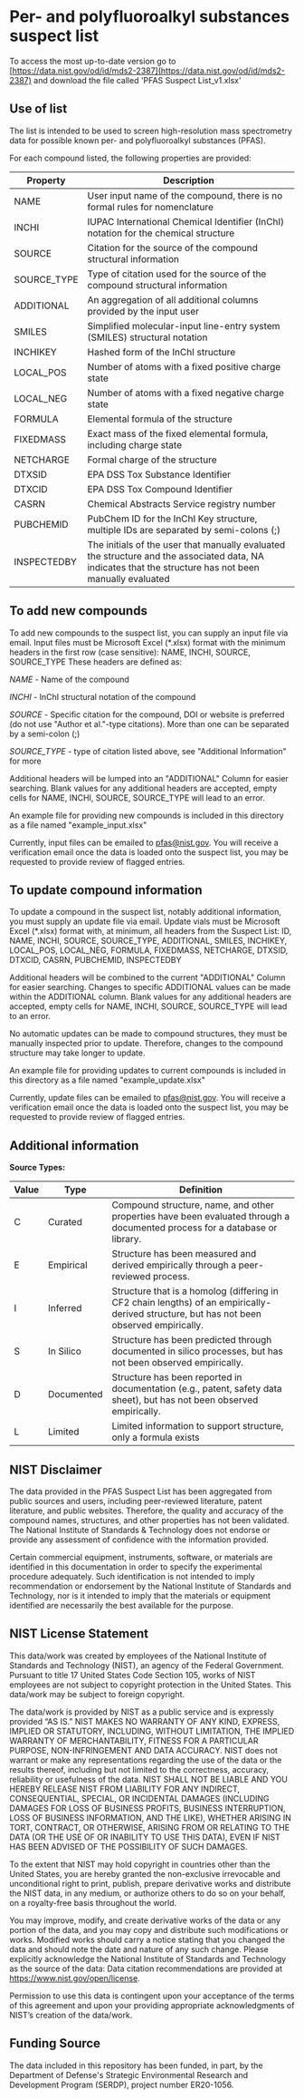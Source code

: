 # Per- and polyfluoroalkyl substances suspect list

To access the most up-to-date version go to [https://data.nist.gov/od/id/mds2-2387](https://data.nist.gov/od/id/mds2-2387) and download the file called 'PFAS Suspect List_v1.xlsx'

## Use of list

The list is intended to be used to screen high-resolution mass spectrometry data for possible known per- and polyfluoroalkyl substances (PFAS).

For each compound listed, the following properties are provided:

| Property   |   Description    |
| ---------- | ---------------- |
| NAME       | User input name of the compound, there is no formal rules for nomenclature |
| INCHI      | IUPAC International Chemical Identifier (InChI) notation for the chemical structure |
| SOURCE     | Citation for the source of the compound structural information |
| SOURCE_TYPE | Type of citation used for the source of the compound structural information |
| ADDITIONAL | An aggregation of all additional columns provided by the input user |
| SMILES     | Simplified molecular-input line-entry system (SMILES) structural notation |
| INCHIKEY   | Hashed form of the InChI structure |
| LOCAL_POS  | Number of atoms with a fixed positive charge state |
| LOCAL_NEG  | Number of atoms with a fixed negative charge state |
| FORMULA    | Elemental formula of the structure |
| FIXEDMASS  | Exact mass of the fixed elemental formula, including charge state |
| NETCHARGE  | Formal charge of the structure |
| DTXSID     | EPA DSS Tox Substance Identifier |
| DTXCID     | EPA DSS Tox Compound Identifier |
| CASRN      | Chemical Abstracts Service registry number |
| PUBCHEMID  | PubChem ID for the InChI Key structure, multiple IDs are separated by semi-colons (;) |
| INSPECTEDBY | The initials of the user that manually evaluated the structure and the associated data, NA indicates that the structure has not been manually evaluated |

## To add new compounds

To add new compounds to the suspect list, you can supply an input file via email. Input files must be Microsoft Excel (*.xlsx) format with the minimum headers in the first row (case sensitive): NAME, INCHI, SOURCE, SOURCE_TYPE
These headers are defined as:

_NAME_ - Name of the compound

_INCHI_ - InChI structural notation of the compound

_SOURCE_ - Specific citation for the compound, DOI or website is preferred (do not use "Author et al."-type citations). More than one can be separated by a semi-colon (;)

_SOURCE_TYPE_ - type of citation listed above, see "Additional Information" for more

Additional headers will be lumped into an "ADDITIONAL" Column for easier searching.
Blank values for any additional headers are accepted, empty cells for NAME, INCHI, SOURCE, SOURCE_TYPE will lead to an error.

An example file for providing new compounds is included in this directory as a file named "example_input.xlsx"

Currently, input files can be emailed to pfas@nist.gov. You will receive a verification email once the data is loaded onto the suspect list, you may be requested to provide review of flagged entries.

## To update compound information

To update a compound in the suspect list, notably additional information, you must supply an update file via email. Update vials must be Microsoft Excel (*.xlsx) format with, at minimum, all headers from the Suspect List: ID, NAME, INCHI, SOURCE, SOURCE_TYPE, ADDITIONAL, SMILES, INCHIKEY, LOCAL_POS, LOCAL_NEG, FORMULA, FIXEDMASS, NETCHARGE, DTXSID, DTXCID, CASRN, PUBCHEMID, INSPECTEDBY

Additional headers will be combined to the current "ADDITIONAL" Column for easier searching. Changes to specific ADDITIONAL values can be made within the ADDITIONAL column.
Blank values for any additional headers are accepted, empty cells for NAME, INCHI, SOURCE, SOURCE_TYPE will lead to an error.

No automatic updates can be made to compound structures, they must be manually inspected prior to update. Therefore, changes to the compound structure may take longer to update.

An example file for providing updates to current compounds is included in this directory as a file named "example_update.xlsx"

Currently, update files can be emailed to pfas@nist.gov. You will receive a verification email once the data is loaded onto the suspect list, you may be requested to provide review of flagged entries.

## Additional information

**Source Types:**

| Value |   Type |		Definition |
| ----- | -------| --------------- |
| C |	Curated	|	Compound structure, name, and other properties have been evaluated through a documented process for a database or library. |
| E |	Empirical |	Structure has been measured and derived empirically through a peer-reviewed process. |
| I |	Inferred |	Structure that is a homolog (differing in CF2 chain lengths) of an empirically-derived structure, but has not been observed empirically. |
| S |	In Silico |	Structure has been predicted through documented in silico processes, but has not been observed empirically. |
| D |	Documented |	Structure has been reported in documentation (e.g., patent, safety data sheet), but has not been observed empirically. |
| L | Limited | Limited information to support structure, only a formula exists |


## NIST Disclaimer

The data provided in the PFAS Suspect List has been aggregated from public sources and users, including peer-reviewed literature, patent literature, and public websites. Therefore, the quality and accuracy of the compound names, structures, and other properties has not been validated. The National Institute of Standards & Technology does not endorse or provide any assessment of confidence with the information provided.

Certain commercial equipment, instruments, software, or materials are identified in this documentation in order to specify the experimental procedure adequately. Such identification is not intended to imply recommendation or endorsement by the National Institute of Standards and Technology, nor is it intended to imply that the materials or equipment identified are necessarily the best available for the purpose.

## NIST License Statement

This data/work was created by employees of the National Institute of Standards and Technology (NIST), an agency of the Federal Government. Pursuant to title 17 United States Code Section 105, works of NIST employees are not subject to copyright protection in the United States.  This data/work may be subject to foreign copyright.

The data/work is provided by NIST as a public service and is expressly provided “AS IS.” NIST MAKES NO WARRANTY OF ANY KIND, EXPRESS, IMPLIED OR STATUTORY, INCLUDING, WITHOUT LIMITATION, THE IMPLIED WARRANTY OF MERCHANTABILITY, FITNESS FOR A PARTICULAR PURPOSE, NON-INFRINGEMENT AND DATA ACCURACY. NIST does not warrant or make any representations regarding the use of the data or the results thereof, including but not limited to the correctness, accuracy, reliability or usefulness of the data. NIST SHALL NOT BE LIABLE AND YOU HEREBY RELEASE NIST FROM LIABILITY FOR ANY INDIRECT, CONSEQUENTIAL, SPECIAL, OR INCIDENTAL DAMAGES (INCLUDING DAMAGES FOR LOSS OF BUSINESS PROFITS, BUSINESS INTERRUPTION, LOSS OF BUSINESS INFORMATION, AND THE LIKE), WHETHER ARISING IN TORT, CONTRACT, OR OTHERWISE, ARISING FROM OR RELATING TO THE DATA (OR THE USE OF OR INABILITY TO USE THIS DATA), EVEN IF NIST HAS BEEN ADVISED OF THE POSSIBILITY OF SUCH DAMAGES.

To the extent that NIST may hold copyright in countries other than the United States, you are hereby granted the non-exclusive irrevocable and unconditional right to print, publish, prepare derivative works and distribute the NIST data, in any medium, or authorize others to do so on your behalf, on a royalty-free basis throughout the world.

You may improve, modify, and create derivative works of the data or any portion of the data, and you may copy and distribute such modifications or works. Modified works should carry a notice stating that you changed the data and should note the date and nature of any such change. Please explicitly acknowledge the National Institute of Standards and Technology as the source of the data:  Data citation recommendations are provided at https://www.nist.gov/open/license.

Permission to use this data is contingent upon your acceptance of the terms of this agreement and upon your providing appropriate acknowledgments of NIST’s creation of the data/work.

## Funding Source

The data included in this repository has been funded, in part, by the Department of Defense's Strategic Environmental Research and Development Program (SERDP), project number ER20-1056.
